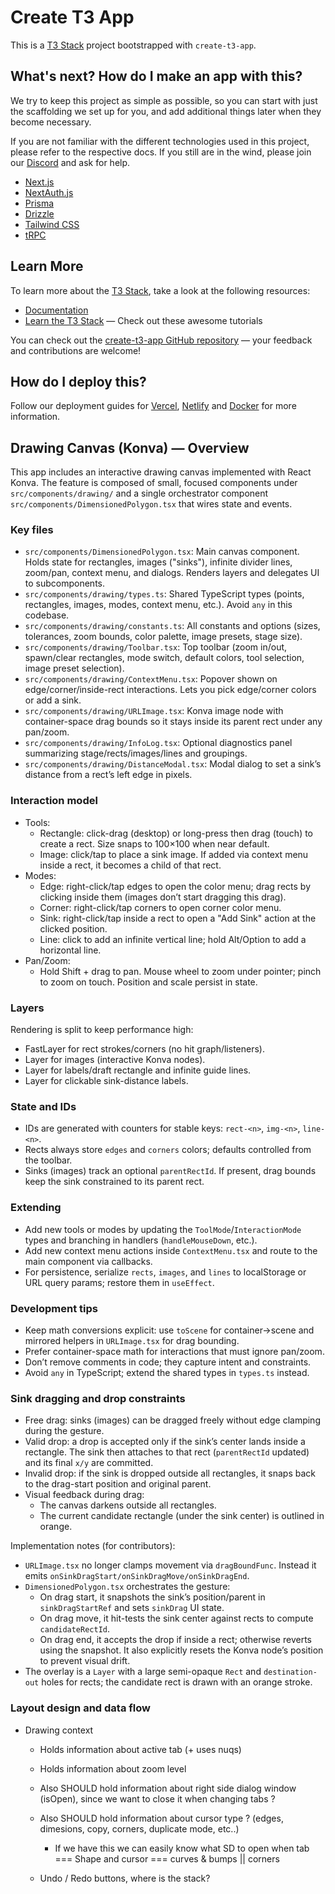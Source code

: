# Create T3 App

This is a [T3 Stack](https://create.t3.gg/) project bootstrapped with `create-t3-app`.

## What's next? How do I make an app with this?

We try to keep this project as simple as possible, so you can start with just the scaffolding we set up for you, and add additional things later when they become necessary.

If you are not familiar with the different technologies used in this project, please refer to the respective docs. If you still are in the wind, please join our [Discord](https://t3.gg/discord) and ask for help.

- [Next.js](https://nextjs.org)
- [NextAuth.js](https://next-auth.js.org)
- [Prisma](https://prisma.io)
- [Drizzle](https://orm.drizzle.team)
- [Tailwind CSS](https://tailwindcss.com)
- [tRPC](https://trpc.io)

## Learn More

To learn more about the [T3 Stack](https://create.t3.gg/), take a look at the following resources:

- [Documentation](https://create.t3.gg/)
- [Learn the T3 Stack](https://create.t3.gg/en/faq#what-learning-resources-are-currently-available) — Check out these awesome tutorials

You can check out the [create-t3-app GitHub repository](https://github.com/t3-oss/create-t3-app) — your feedback and contributions are welcome!

## How do I deploy this?

Follow our deployment guides for [Vercel](https://create.t3.gg/en/deployment/vercel), [Netlify](https://create.t3.gg/en/deployment/netlify) and [Docker](https://create.t3.gg/en/deployment/docker) for more information.

## Drawing Canvas (Konva) — Overview

This app includes an interactive drawing canvas implemented with React Konva. The feature is composed of small, focused components under `src/components/drawing/` and a single orchestrator component `src/components/DimensionedPolygon.tsx` that wires state and events.

### Key files

- `src/components/DimensionedPolygon.tsx`: Main canvas component. Holds state for rectangles, images ("sinks"), infinite divider lines, zoom/pan, context menu, and dialogs. Renders layers and delegates UI to subcomponents.
- `src/components/drawing/types.ts`: Shared TypeScript types (points, rectangles, images, modes, context menu, etc.). Avoid `any` in this codebase.
- `src/components/drawing/constants.ts`: All constants and options (sizes, tolerances, zoom bounds, color palette, image presets, stage size).
- `src/components/drawing/Toolbar.tsx`: Top toolbar (zoom in/out, spawn/clear rectangles, mode switch, default colors, tool selection, image preset selection).
- `src/components/drawing/ContextMenu.tsx`: Popover shown on edge/corner/inside-rect interactions. Lets you pick edge/corner colors or add a sink.
- `src/components/drawing/URLImage.tsx`: Konva image node with container-space drag bounds so it stays inside its parent rect under any pan/zoom.
- `src/components/drawing/InfoLog.tsx`: Optional diagnostics panel summarizing stage/rects/images/lines and groupings.
- `src/components/drawing/DistanceModal.tsx`: Modal dialog to set a sink’s distance from a rect’s left edge in pixels.

### Interaction model

- Tools:
  - Rectangle: click-drag (desktop) or long-press then drag (touch) to create a rect. Size snaps to 100×100 when near default.
  - Image: click/tap to place a sink image. If added via context menu inside a rect, it becomes a child of that rect.
- Modes:
  - Edge: right-click/tap edges to open the color menu; drag rects by clicking inside them (images don’t start dragging this drag).
  - Corner: right-click/tap corners to open corner color menu.
  - Sink: right-click/tap inside a rect to open a "Add Sink" action at the clicked position.
  - Line: click to add an infinite vertical line; hold Alt/Option to add a horizontal line.
- Pan/Zoom:
  - Hold Shift + drag to pan. Mouse wheel to zoom under pointer; pinch to zoom on touch. Position and scale persist in state.

### Layers

Rendering is split to keep performance high:
- FastLayer for rect strokes/corners (no hit graph/listeners).
- Layer for images (interactive Konva nodes).
- Layer for labels/draft rectangle and infinite guide lines.
- Layer for clickable sink-distance labels.

### State and IDs

- IDs are generated with counters for stable keys: `rect-<n>`, `img-<n>`, `line-<n>`.
- Rects always store `edges` and `corners` colors; defaults controlled from the toolbar.
- Sinks (images) track an optional `parentRectId`. If present, drag bounds keep the sink constrained to its parent rect.

### Extending

- Add new tools or modes by updating the `ToolMode`/`InteractionMode` types and branching in handlers (`handleMouseDown`, etc.).
- Add new context menu actions inside `ContextMenu.tsx` and route to the main component via callbacks.
- For persistence, serialize `rects`, `images`, and `lines` to localStorage or URL query params; restore them in `useEffect`.

### Development tips

- Keep math conversions explicit: use `toScene` for container→scene and mirrored helpers in `URLImage.tsx` for drag bounding.
- Prefer container-space math for interactions that must ignore pan/zoom.
- Don’t remove comments in code; they capture intent and constraints.
- Avoid `any` in TypeScript; extend the shared types in `types.ts` instead.

### Sink dragging and drop constraints

- Free drag: sinks (images) can be dragged freely without edge clamping during the gesture.
- Valid drop: a drop is accepted only if the sink’s center lands inside a rectangle. The sink then attaches to that rect (`parentRectId` updated) and its final `x/y` are committed.
- Invalid drop: if the sink is dropped outside all rectangles, it snaps back to the drag-start position and original parent.
- Visual feedback during drag:
  - The canvas darkens outside all rectangles.
  - The current candidate rectangle (under the sink center) is outlined in orange.

Implementation notes (for contributors):
- `URLImage.tsx` no longer clamps movement via `dragBoundFunc`. Instead it emits `onSinkDragStart/onSinkDragMove/onSinkDragEnd`.
- `DimensionedPolygon.tsx` orchestrates the gesture:
  - On drag start, it snapshots the sink’s position/parent in `sinkDragStartRef` and sets `sinkDrag` UI state.
  - On drag move, it hit-tests the sink center against rects to compute `candidateRectId`.
  - On drag end, it accepts the drop if inside a rect; otherwise reverts using the snapshot. It also explicitly resets the Konva node’s position to prevent visual drift.
- The overlay is a `Layer` with a large semi-opaque `Rect` and `destination-out` holes for rects; the candidate rect is drawn with an orange stroke.


### Layout design and data flow
 - Drawing context 
    - Holds information about active tab (+ uses nuqs)
    - Holds information about zoom level
    
    - Also SHOULD hold information about right side dialog window (isOpen), since we want to close it when changing tabs ?
    - Also SHOULD hold information about cursor type ? (edges, dimesions, copy, corners, duplicate mode, etc..)
        - If we have this we can easily know what SD to open when tab === Shape and cursor === curves & bumps || corners
    
    - Undo / Redo buttons, where is the stack? 